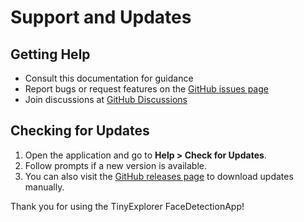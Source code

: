 # Support and Updates

## Getting Help
- Consult this documentation for guidance
- Report bugs or request features on the [GitHub issues page](https://github.com/cardiff-babylab/tinyexplorer-facedetectionapp/issues)
- Join discussions at [GitHub Discussions](https://github.com/cardiff-babylab/tinyexplorer-facedetectionapp/discussions)

## Checking for Updates
1. Open the application and go to **Help > Check for Updates**.
2. Follow prompts if a new version is available.
3. You can also visit the [GitHub releases page](https://github.com/cardiff-babylab/tinyexplorer-facedetectionapp/releases) to download updates manually.

Thank you for using the TinyExplorer FaceDetectionApp!
